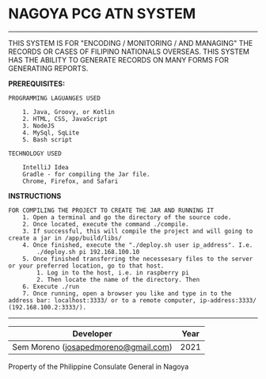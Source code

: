 # NAGOYA PCG ATN SYSTEM

****

THIS SYSTEM IS FOR "ENCODING / MONITORING / AND MANAGING" THE RECORDS OR CASES OF FILIPINO NATIONALS OVERSEAS. THIS SYSTEM HAS THE ABILITY TO GENERATE RECORDS ON MANY FORMS FOR GENERATING REPORTS.

**PREREQUISITES:**

    PROGRAMMING LAGUANGES USED

        1. Java, Groovy, or Kotlin
        2. HTML, CSS, JavaScript
        3. NodeJS
        4. MySql, SqLite
        5. Bash script

    TECHNOLOGY USED

        IntelliJ Idea
        Gradle - for compiling the Jar file.
        Chrome, Firefox, and Safari


**INSTRUCTIONS**

    FOR COMPILING THE PROJECT TO CREATE THE JAR AND RUNNING IT
        1. Open a terminal and go the directory of the source code.
        2. Once located, execute the command ./compile.
        3. If successful, this will compile the project and will going to create a jar in /app/build/libs/
        4. Once finished, execute the "./deploy.sh user ip_address". I.e.
            ./deploy.sh pi 192.168.100.10
        5. Once finished transferring the necessesary files to the server or your preferred location, go to that host.
            1. Log in to the host, i.e. in raspberry pi
            2. Then locate the name of the directory. Then
        6. Execute ./run
        7. Once running, open a browser you like and type in to the address bar: localhost:3333/ or to a remote computer, ip-address:3333/ (192.168.100.2:3333/).

****

| **Developer** | **Year** |
| :-----------: | :------: |
| Sem Moreno (josapedmoreno@gmail.com) | 2021 |

Property of the Philippine Consulate General in Nagoya